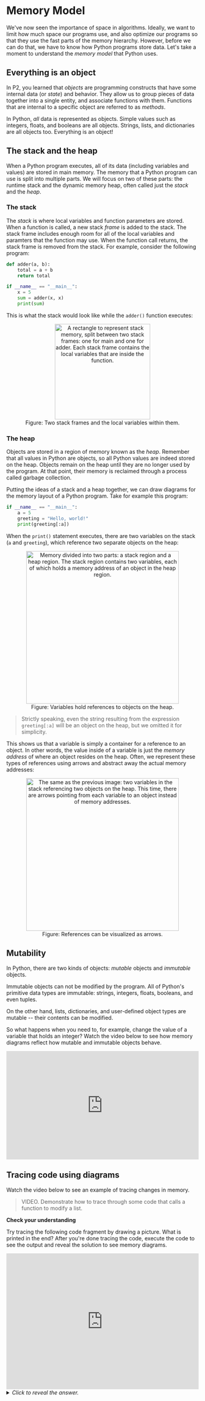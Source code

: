 # Memory Model

We've now seen the importance of space in algorithms. Ideally, we want to limit how much space our programs use, and also optimize our programs so that they use the fast parts of the memory hierarchy. However, before we can do that, we have to know how Python programs store data. Let's take a moment to understand the *memory model* that Python uses.

## Everything is an object

In P2, you learned that *objects* are programming constructs that have some internal data (or *state*) and behavior. They allow us to group pieces of data together into a single entity, and associate functions with them. Functions that are internal to a specific object are referred to as *methods*.

In Python, *all* data is represented as objects. Simple values such as integers, floats, and booleans are all objects. Strings, lists, and dictionaries are all objects too. Everything is an object!

## The stack and the heap

When a Python program executes, all of its data (including variables and values) are stored in main memory. The memory that a Python program can use is split into multiple parts. We will focus on two of these parts: the runtime stack and the dynamic memory heap, often called just the *stack* and the *heap*.

### The stack

The *stack* is where local variables and function parameters are stored. When a function is called, a new stack *frame* is added to the stack. The stack frame includes enough room for all of the local variables and paramters that the function may use. When the function call returns, the stack frame is removed from the stack. For example, consider the following program:

```python
def adder(a, b):
    total = a + b
    return total

if __name__ == "__main__":
    x = 5
    sum = adder(x, x)
    print(sum)
```

This is what the stack would look like while the `adder()` function executes:

<center>
<img src="/images/week-01/stack.png"
     alt="A rectangle to represent stack memory, split between two stack frames: one for main and one for adder. Each stack frame contains the local variables that are inside the function."
     style="width:250px;" />
</center>

<figcaption align="center">Figure: Two stack frames and the local variables within them.</figcaption>

### The heap

Objects are stored in a region of memory known as the *heap*. Remember that all values in Python are objects, so all Python values are indeed stored on the heap. Objects remain on the heap until they are no longer used by the program. At that point, their memory is reclaimed through a process called garbage collection.

Putting the ideas of a stack and a heap together, we can draw diagrams for the memory layout of a Python program. Take for example this program:

```python
if __name__ == "__main__":
    a = 5
    greeting = "Hello, world!"
    print(greeting[:a])
```

When the `print()` statement executes, there are two variables on the stack (`a` and `greeting`), which reference two separate objects on the heap:

<center>
<img src="/images/week-01/stack-and-heap.png"
     alt="Memory divided into two parts: a stack region and a heap region. The stack region contains two variables, each of which holds a memory address of an object in the heap region."
     style="width:400px;" />
</center>

<figcaption align="center">Figure: Variables hold references to objects on the heap.</figcaption>

> Strictly speaking, even the string resulting from the expression `greeting[:a]` will be an object on the heap, but we omitted it for simplicity.

This shows us that a variable is simply a container for a reference to an object. In other words, the value inside of a variable is just the *memory address* of where an object resides on the heap. Often, we represent these types of references using arrows and abstract away the actual memory addresses:

<center>
<img src="/images/week-01/stack-and-heap-arrow.png"
     alt="The same as the previous image: two variables in the stack referencing two objects on the heap. This time, there are arrows pointing from each variable to an object instead of memory addresses."
     style="width:400px;" />
</center>

<figcaption align="center">Figure: References can be visualized as arrows.</figcaption>

## Mutability

In Python, there are two kinds of objects: *mutable* objects and *immutable* objects.

Immutable objects can not be modified by the program. All of Python's primitive data types are immutable: strings, integers, floats, booleans, and even tuples.

On the other hand, lists, dictionaries, and user-defined object types are mutable -- their contents can be modified.

So what happens when you need to, for example, change the value of a variable that holds an integer? Watch the video below to see how memory diagrams reflect how mutable and immutable objects behave.

<div
  style="position: relative; padding-bottom: 56.25%; height: 0;">
  <iframe
    src="https://www.youtube.com/embed/pmfRfLiQY38"
    title="YouTube video player"
    frameborder="0"
    allow="accelerometer; autoplay; clipboard-write; encrypted-media; gyroscope; picture-in-picture"
    allowfullscreen
    style="position: absolute; top: 0; left: 0; width: 100%; height: 100%;">
  </iframe>
</div>

## Tracing code using diagrams

Watch the video below to see an example of tracing changes in memory.

> VIDEO. Demonstrate how to trace through some code that calls a function to modify a list.

<aside>
<b>Check your understanding</b>
<p>
Try tracing the following code fragment by drawing a picture. What is printed in the end? After you're done tracing the code, execute the code to see the output and reveal the solution to see memory diagrams.
</p>
<div style="position: relative;">
<iframe src="https://trinket.io/embed/python/02f632a680" width="100%" height="356" frameborder="0" marginwidth="0" marginheight="0" allowfullscreen></iframe>
</div>
<details>
<summary>
<i>Click to reveal the answer.</i>
</summary>
<p>
<b>Answer.</b>

```
[2, 2, 3]
[2, 2, 3]
[6, 5, 6]
```

After line 6, this is the picture in memory:

<img
    src="/images/week-01/memory-model-practice-1.png"
    class="center"
    alt="lst_x and lst_y reference the same list on the heap, while lst_z references a separate list"
    style="width:200px;" />

In other words, `lst_x` and `lst_y` reference the same list in memory on the heap. Therefore, changes made during the call to `modify(lst_x)` and `lst_y[0] = lst_y[1]` affect the same list. After line 9, this is the picture in memory:

<img
    src="/images/week-01/memory-model-practice-2.png"
    class="center"
    alt="After modifying both lst_x and lst_y, both changes are reflected in the same list in memory"
    style="width:200px;" />

The final modification changes `lst_z`, meaning that this is the final picture in memory:

 <img
    src="/images/week-01/memory-model-practice-3.png"
    class="center"
    alt="State of memory after changing lst_z"
    style="width:200px;" />
</p>
</details>
</aside>
